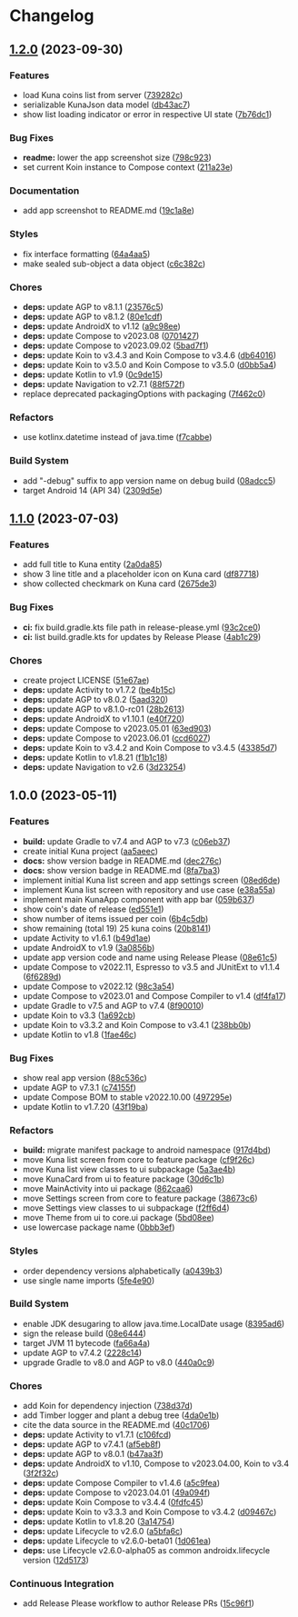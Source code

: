 # Changelog

## [1.2.0](https://github.com/digrec/kuna/compare/v1.1.0...v1.2.0) (2023-09-30)


### Features

* load Kuna coins list from server ([739282c](https://github.com/digrec/kuna/commit/739282cdd952d3b7d0f601b59bf81ec683d28751))
* serializable KunaJson data model ([db43ac7](https://github.com/digrec/kuna/commit/db43ac7ebd5da8429b5b9aaa9485cfd1b0d70b81))
* show list loading indicator or error in respective UI state ([7b76dc1](https://github.com/digrec/kuna/commit/7b76dc10491a8cb840b10fc639e82dcde4d960b6))


### Bug Fixes

* **readme:** lower the app screenshot size ([798c923](https://github.com/digrec/kuna/commit/798c923fbcd496dc89189b164ccc34071c425583))
* set current Koin instance to Compose context ([211a23e](https://github.com/digrec/kuna/commit/211a23e752a849cee65a96a7b2bb51c73fb9c731))


### Documentation

* add app screenshot to README.md ([19c1a8e](https://github.com/digrec/kuna/commit/19c1a8ef0015864cca9a68419b94152d1f9269b0))


### Styles

* fix interface formatting ([64a4aa5](https://github.com/digrec/kuna/commit/64a4aa5ecb64de3158f0fef05dab7bcb0204f795))
* make sealed sub-object a data object ([c6c382c](https://github.com/digrec/kuna/commit/c6c382cfdaacde0e96ac3fc919392c98c683e445))


### Chores

* **deps:** update AGP to v8.1.1 ([23576c5](https://github.com/digrec/kuna/commit/23576c56fb7265218301aa70aae6ec1745b8afdf))
* **deps:** update AGP to v8.1.2 ([80e1cdf](https://github.com/digrec/kuna/commit/80e1cdf4241d9a37dde35619210ac43d75c4e7d0))
* **deps:** update AndroidX to v1.12 ([a9c98ee](https://github.com/digrec/kuna/commit/a9c98ee62ed017b14274cbe642a34c703fadb063))
* **deps:** update Compose to v2023.08 ([0701427](https://github.com/digrec/kuna/commit/0701427c1175654b661a471001a1f22b247f2d07))
* **deps:** update Compose to v2023.09.02 ([5bad7f1](https://github.com/digrec/kuna/commit/5bad7f167ddea43c1db8a57d8ab76194b845ce3d))
* **deps:** update Koin to v3.4.3 and Koin Compose to v3.4.6 ([db64016](https://github.com/digrec/kuna/commit/db640162e0471947683dccbb180f782a94cd5dd6))
* **deps:** update Koin to v3.5.0 and Koin Compose to v3.5.0 ([d0bb5a4](https://github.com/digrec/kuna/commit/d0bb5a46cbfc467a8a9aa8473bd0684a04d1c249))
* **deps:** update Kotlin to v1.9 ([0c9de15](https://github.com/digrec/kuna/commit/0c9de158b325ccceae78134f2653a7a3a2ef927b))
* **deps:** update Navigation to v2.7.1 ([88f572f](https://github.com/digrec/kuna/commit/88f572f8eabec93f0115d74792650264c2d033e0))
* replace deprecated packagingOptions with packaging ([7f462c0](https://github.com/digrec/kuna/commit/7f462c07a1bd830ecd58e38f07c259c8882f3d06))


### Refactors

* use kotlinx.datetime instead of java.time ([f7cabbe](https://github.com/digrec/kuna/commit/f7cabbec74b6e5ffee7bb1ad3b06d8465a1a0b52))


### Build System

* add "-debug" suffix to app version name on debug build ([08adcc5](https://github.com/digrec/kuna/commit/08adcc5b1073f90d27df87b8dcac5fc3a698286a))
* target Android 14 (API 34) ([2309d5e](https://github.com/digrec/kuna/commit/2309d5e8232925f2941ef317c8a1a3fb86a5815f))

## [1.1.0](https://github.com/digrec/kuna/compare/v1.0.0...v1.1.0) (2023-07-03)


### Features

* add full title to Kuna entity ([2a0da85](https://github.com/digrec/kuna/commit/2a0da853b93b7725ff504d45c485b92b5b747ba5))
* show 3 line title and a placeholder icon on Kuna card ([df87718](https://github.com/digrec/kuna/commit/df87718dce5b6dcea099f69ff7b2e2b8d5d2446e))
* show collected checkmark on Kuna card ([2675de3](https://github.com/digrec/kuna/commit/2675de356e607386bde3272a4837cf8c78a24ef4))


### Bug Fixes

* **ci:** fix build.gradle.kts file path in release-please.yml ([93c2ce0](https://github.com/digrec/kuna/commit/93c2ce098d520cf25815dbe284b3e82e78de672c))
* **ci:** list build.gradle.kts for updates by Release Please ([4ab1c29](https://github.com/digrec/kuna/commit/4ab1c297d16c5dbe6daae449bd4294263919ff4b))


### Chores

* create project LICENSE ([51e67ae](https://github.com/digrec/kuna/commit/51e67ae12609d4e3dc4cca0d3eae36eb00f5d20f))
* **deps:** update Activity to v1.7.2 ([be4b15c](https://github.com/digrec/kuna/commit/be4b15ccee3605c3dd24144ae9a0b9394bb236df))
* **deps:** update AGP to v8.0.2 ([5aad320](https://github.com/digrec/kuna/commit/5aad32067dcdae0986b4d9bb437f2ebab5b72380))
* **deps:** update AGP to v8.1.0-rc01 ([28b2613](https://github.com/digrec/kuna/commit/28b2613bad81b89f1f68de58cbb1c2330496868e))
* **deps:** update AndroidX to v1.10.1 ([e40f720](https://github.com/digrec/kuna/commit/e40f720c3fbfd2f5fd9856ef697ad4c887627eec))
* **deps:** update Compose to v2023.05.01 ([63ed903](https://github.com/digrec/kuna/commit/63ed903cf739bdf3a51f4032fd2a93d6d9977eea))
* **deps:** update Compose to v2023.06.01 ([ccd6027](https://github.com/digrec/kuna/commit/ccd60271c3008c592eba0cb05e52827bab005d21))
* **deps:** update Koin to v3.4.2 and Koin Compose to v3.4.5 ([43385d7](https://github.com/digrec/kuna/commit/43385d72bd6865ebb2c3a72460de66f40ad90c1b))
* **deps:** update Kotlin to v1.8.21 ([f1b1c18](https://github.com/digrec/kuna/commit/f1b1c18a50db6a91f7c244101b76943a6d01aadd))
* **deps:** update Navigation to v2.6 ([3d23254](https://github.com/digrec/kuna/commit/3d23254405e0bd38f68a8bad14ed98ba35f8b460))

## 1.0.0 (2023-05-11)


### Features

* **build:** update Gradle to v7.4 and AGP to v7.3 ([c06eb37](https://github.com/digrec/kuna/commit/c06eb37e09696d68c762a72996ed477ad578a10e))
* create initial Kuna project ([aa5aeec](https://github.com/digrec/kuna/commit/aa5aeec8a151bdadce4ad149fff34ead57a4603a))
* **docs:** show version badge in README.md ([dec276c](https://github.com/digrec/kuna/commit/dec276cc30cf76708f8a38149f585b3dd289b139))
* **docs:** show version badge in README.md ([8fa7ba3](https://github.com/digrec/kuna/commit/8fa7ba3dcd4942bbaa089fae1f61ef830c7798f8))
* implement initial Kuna list screen and app settings screen ([08ed6de](https://github.com/digrec/kuna/commit/08ed6de9ae144e1b9fee9ae341203e7865fb7a3e))
* implement Kuna list screen with repository and use case ([e38a55a](https://github.com/digrec/kuna/commit/e38a55ae7e793092ab22979b0b0bfb84371ba6c1))
* implement main KunaApp component with app bar ([059b637](https://github.com/digrec/kuna/commit/059b63793132e48b61620bbbf01360fd03833396))
* show coin's date of release ([ed551e1](https://github.com/digrec/kuna/commit/ed551e1325b3e6a667b03a49d3807d4437ba08f2))
* show number of items issued per coin ([6b4c5db](https://github.com/digrec/kuna/commit/6b4c5dbf7529410a936d8fa6efa90469b88c9d05))
* show remaining (total 19) 25 kuna coins ([20b8141](https://github.com/digrec/kuna/commit/20b814126dab974673a43932028d75f61fc77951))
* update Activity to v1.6.1 ([b49d1ae](https://github.com/digrec/kuna/commit/b49d1aebb50e5f5c3f76c49e0a089e451f667991))
* update AndroidX to v1.9 ([3a0856b](https://github.com/digrec/kuna/commit/3a0856bd617af24e5c4dbca3632173d967f17ae8))
* update app version code and name using Release Please ([08e61c5](https://github.com/digrec/kuna/commit/08e61c5931a6d796a24466af7da906c090446b22))
* update Compose to v2022.11, Espresso to v3.5 and JUnitExt to v1.1.4 ([6f6289d](https://github.com/digrec/kuna/commit/6f6289d2cc33b248ec477418fd49baeb4c3321b8))
* update Compose to v2022.12 ([98c3a54](https://github.com/digrec/kuna/commit/98c3a542bc1f8bd0a90262bacb2f6809fb6ec8db))
* update Compose to v2023.01 and Compose Compiler to v1.4 ([df4fa17](https://github.com/digrec/kuna/commit/df4fa1754ffeda0f5976fe446da1c2ff501c9616))
* update Gradle to v7.5 and AGP to v7.4 ([8f90010](https://github.com/digrec/kuna/commit/8f900105373863e174a60263f7ceb92013188d35))
* update Koin to v3.3 ([1a692cb](https://github.com/digrec/kuna/commit/1a692cb1b5541b61beb0e5ecc0e284f58a6e800b))
* update Koin to v3.3.2 and Koin Compose to v3.4.1 ([238bb0b](https://github.com/digrec/kuna/commit/238bb0b241cedb7d4baaef0b866bf1200bb945d6))
* update Kotlin to v1.8 ([1fae46c](https://github.com/digrec/kuna/commit/1fae46c9e906b51bdd985e3e270f519e04621a63))


### Bug Fixes

* show real app version ([88c536c](https://github.com/digrec/kuna/commit/88c536c41aeceaf275cd915556b4824ff3200338))
* update AGP to v7.3.1 ([c74155f](https://github.com/digrec/kuna/commit/c74155f42611427efff1e17672ac64b778a0c093))
* update Compose BOM to stable v2022.10.00 ([497295e](https://github.com/digrec/kuna/commit/497295e0b6de67fd2440b9d254f26f2616cdd8b8))
* update Kotlin to v1.7.20 ([43f19ba](https://github.com/digrec/kuna/commit/43f19ba35d1ee74bf4baa51a84fa6fff5e8b1a22))


### Refactors

* **build:** migrate manifest package to android namespace ([917d4bd](https://github.com/digrec/kuna/commit/917d4bd9d34c792e52403dc2dbff9c74642b9b1f))
* move Kuna list screen from core to feature package ([cf9f26c](https://github.com/digrec/kuna/commit/cf9f26ce12b2d9706a186c9896f44b6987e1ae3e))
* move Kuna list view classes to ui subpackage ([5a3ae4b](https://github.com/digrec/kuna/commit/5a3ae4b7db8d899f089cf4e009e12dccb46ff1e3))
* move KunaCard from ui to feature package ([30d6c1b](https://github.com/digrec/kuna/commit/30d6c1b87d609d022a1efb175c721587d3fe6295))
* move MainActivity into ui package ([862caa6](https://github.com/digrec/kuna/commit/862caa675cfca5105585f11b9fb1f892573acd22))
* move Settings screen from core to feature package ([38673c6](https://github.com/digrec/kuna/commit/38673c662678a18bd67905dbfec4658a3d3eb918))
* move Settings view classes to ui subpackage ([f2ff6d4](https://github.com/digrec/kuna/commit/f2ff6d43c92abcd39230bbbbb01ee0ac335dd94a))
* move Theme from ui to core.ui package ([5bd08ee](https://github.com/digrec/kuna/commit/5bd08ee68c1bfea05ee14737a4ea02c167a128a6))
* use lowercase package name ([0bbb3ef](https://github.com/digrec/kuna/commit/0bbb3ef728336fd5f98d34b6c835beeff2db8570))


### Styles

* order dependency versions alphabetically ([a0439b3](https://github.com/digrec/kuna/commit/a0439b3279b4cbf06e97bc655955e3128618468b))
* use single name imports ([5fe4e90](https://github.com/digrec/kuna/commit/5fe4e909d100e114a5d16e67b4504edb7936e5ed))


### Build System

* enable JDK desugaring to allow java.time.LocalDate usage ([8395ad6](https://github.com/digrec/kuna/commit/8395ad6b56e2e6bb20be74f81ab100794be0fee3))
* sign the release build ([08e6444](https://github.com/digrec/kuna/commit/08e6444387c233f744cb02c559a0376cd0c73764))
* target JVM 11 bytecode ([fa66a4a](https://github.com/digrec/kuna/commit/fa66a4a9f3caaf721fcbabd43104c42cd8e0f920))
* update AGP to v7.4.2 ([2228c14](https://github.com/digrec/kuna/commit/2228c146cd961c4ada8d08c0d7f6ee9d98af5faf))
* upgrade Gradle to v8.0 and AGP to v8.0 ([440a0c9](https://github.com/digrec/kuna/commit/440a0c927cb88c3ceac76a115513f454196b31bc))


### Chores

* add Koin for dependency injection ([738d37d](https://github.com/digrec/kuna/commit/738d37d4335d86079f625cb3705a78bfee82d3a1))
* add Timber logger and plant a debug tree ([4da0e1b](https://github.com/digrec/kuna/commit/4da0e1b866010cd5de656f89edf36364c27abce9))
* cite the data source in the README.md ([40c1706](https://github.com/digrec/kuna/commit/40c17065c3b57f4d368f6f0863450fd64e2d4199))
* **deps:** update Activity to v1.7.1 ([c106fcd](https://github.com/digrec/kuna/commit/c106fcd86e2eade28476116aae3a841ed7710edc))
* **deps:** update AGP to v7.4.1 ([af5eb8f](https://github.com/digrec/kuna/commit/af5eb8f5f28a07343dd717e02ec54e44ff8bdf60))
* **deps:** update AGP to v8.0.1 ([b47aa3f](https://github.com/digrec/kuna/commit/b47aa3f4df15b361d8c275fefb708261a1498ecf))
* **deps:** update AndroidX to v1.10, Compose to v2023.04.00, Koin to v3.4 ([3f2f32c](https://github.com/digrec/kuna/commit/3f2f32c384a3733966bb6486d4d01a1b71e6edd2))
* **deps:** update Compose Compiler to v1.4.6 ([a5c9fea](https://github.com/digrec/kuna/commit/a5c9feac5fdcde9e1838e9d54670cefc1f79f785))
* **deps:** update Compose to v2023.04.01 ([49a094f](https://github.com/digrec/kuna/commit/49a094fbae013a6a927ca176f28a031e6e114c38))
* **deps:** update Koin Compose to v3.4.4 ([0fdfc45](https://github.com/digrec/kuna/commit/0fdfc457c340965d5b48064f4b9abcb321883193))
* **deps:** update Koin to v3.3.3 and Koin Compose to v3.4.2 ([d09467c](https://github.com/digrec/kuna/commit/d09467cce240bc2ff72c18c215c597bca3c32406))
* **deps:** update Kotlin to v1.8.20 ([3a14754](https://github.com/digrec/kuna/commit/3a1475422c0970f12eed4a7c3a044783c4ce9514))
* **deps:** update Lifecycle to v2.6.0 ([a5bfa6c](https://github.com/digrec/kuna/commit/a5bfa6c2d3e70d7bc5c7d85bae483d0554607af8))
* **deps:** update Lifecycle to v2.6.0-beta01 ([1d061ea](https://github.com/digrec/kuna/commit/1d061ead131e686043dd1e1abc41e4b3605ac384))
* **deps:** use Lifecycle v2.6.0-alpha05 as common androidx.lifecycle version ([12d5173](https://github.com/digrec/kuna/commit/12d51730e572d639e94fac1b64e5484e65863e02))


### Continuous Integration

* add Release Please workflow to author Release PRs ([15c96f1](https://github.com/digrec/kuna/commit/15c96f1fa1cd8a7c99180481a501987904419e3d))
